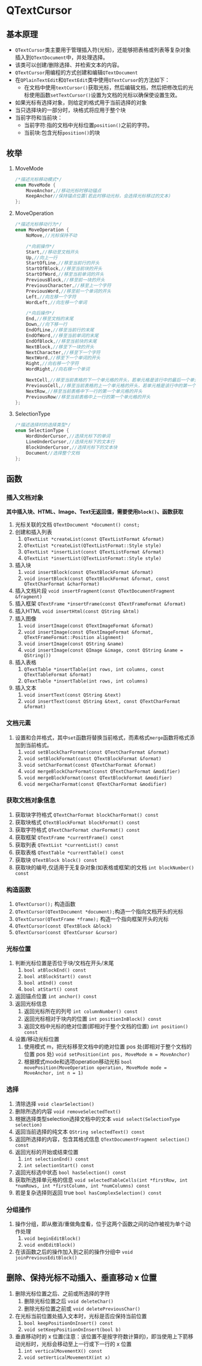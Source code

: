 # QTextCursor

## 基本原理

* `QTextCursor`类主要用于管理插入符(光标)，还能够把表格或列表等复杂对象插入到`QTextDocument`中，并处理选择。
* 该类可以创建/删除选择、并检索文本的内容。
* `QTextCursor`用编程的方式创建和编辑`QTextDocument`
* 在`QPlainTextEdit`和`QTextEdit`类中使用`QTextCursor`的方法如下：
    * 在文档中使用`textCursor()`获取光标，然后编辑文档，然后把修改后的光标使用函数`setTextCursor()`设置为文档的光标以确保使设置生效。
* 如果光标有选择对象，则给定的格式用于当前选择的对象
* 当只选择块的一部分时，块格式将应用于整个块
* 当前字符和当前块：
    * 当前字符:指的文档中光标位置`position()`之前的字符。
    * 当前块:包含光标`position()`的块

## 枚举

1. MoveMode

    ```cpp
    /*描述光标移动模式*/
    enum MoveMode {
        MoveAnchor,//移动光标时移动锚点
        KeepAnchor//保持锚点位置(若此时移动光标，会选择光标移过的文本)
    };
    ```

2. MoveOperation 

    ```cpp
    /*描述光标移动行为*/
    enum MoveOperation {
        NoMove,//光标保持不动

        /*向前操作*/
        Start,//移动至文档开头
        Up,//向上一行
        StartOfLine,//移至当前行的开头
        StartOfBlock,//移至当前块的开头
        StartOfWord,//移至当前单词的开头
        PreviousBlock,//移至前一块的开头
        PreviousCharacter,//移至上一个字符
        PreviousWord,//移至前一个单词的开头
        Left,//向左移一个字符
        WordLeft,//向左移一个单词

        /*向后操作*/
        End,//移至文档的末尾
        Down,//向下移一行
        EndOfLine,//移至当前行的末尾
        EndOfWord,//移至当前单词的末尾
        EndOfBlock,//移至当前块的末尾
        NextBlock,//移至下一块的开头
        NextCharacter,//移至下一个字符
        NextWord,//移至下一个单词的开头
        Right,//向右移一个字符
        WordRight,//向右移一个单词

        NextCell,//移至当前表格的下一个单元格的开头，若单元格是该行中的最后一个单元格，则光标移至下一行中的第一个单元格
        PreviousCell,//移至当前表格的上一个单元格的开头，若单元格是该行中的第一个单元格，则光标移至上一行中的最后一个单元格
        NextRow,//移至当前表格中下一行的第一个单元格的开头
        PreviousRow//移至当前表格中上一行的第一个单元格的开头
    };
    ```
3. SelectionType

    ```cpp
    /*描述选择时的选择类型*/
    enum SelectionType {
        WordUnderCursor,//选择光标下的单词
        LineUnderCursor,//选择光标下的文本行
        BlockUnderCursor,//选择光标下的文本块
        Document//选择整个文档
    };
    ```

## 函数

### 插入文档对象

**其中插入块、HTML、Image、Text无返回值，需要使用`block()`、函数获取**

1. 光标关联的文档 `QTextDocument *document() const;` 
2. 创建和插入列表
   1. `QTextList *createList(const QTextListFormat &format)`
   2.  `QTextList *createList(QTextListFormat::Style style)`
   3.  `QTextList *insertList(const QTextListFormat &format)`
   4.  `QTextList *insertList(QTextListFormat::Style style)`
3. 插入块
    1. `void insertBlock(const QTextBlockFormat &format)`
    2. `void insertBlock(const QTextBlockFormat &format, const QTextCharFormat &charFormat)`
4. 插入文档片段 `void insertFragment(const QTextDocumentFragment &fragment)`
5. 插入框架 `QTextFrame *insertFrame(const QTextFrameFormat &format)`
6. 插入HTML `void insertHtml(const QString &html)`
7. 插入图像
    1. `void insertImage(const QTextImageFormat &format)`
    2. `void insertImage(const QTextImageFormat &format, QTextFrameFormat::Position alignment)`
    3. `void insertImage(const QString &name)`
    4. `void insertImage(const QImage &image, const QString &name = QString())`
8. 插入表格
    1. `QTextTable *insertTable(int rows, int columns, const QTextTableFormat &format)`
    2. `QTextTable *insertTable(int rows, int columns)`
9. 插入文本 
    1.  `void insertText(const QString &text)`
    2.  `void insertText(const QString &text, const QTextCharFormat &format)`

### 文档元素

1. 设置和合并格式，其中`set`函数将替换当前格式，而素格式`merge`函数将格式添加到当前格式。
    1. `void setBlockCharFormat(const QTextCharFormat &format)`
    2. `void setBlockFormat(const QTextBlockFormat &format)`
    3. `void setCharFormat(const QTextCharFormat &format)`
    4. `void mergeBlockCharFormat(const QTextCharFormat &modifier)`
    5. `void mergeBlockFormat(const QTextBlockFormat &modifier)`
    6. `void mergeCharFormat(const QTextCharFormat &modifier)`

### 获取文档对象信息

1. 获取块字符格式 `QTextCharFormat blockCharFormat() const`
2. 获取块格式 `QTextBlockFormat blockFormat() const`
3. 获取字符格式 `QTextCharFormat charFormat() const`
4. 获取框架 `QTextFrame *currentFrame() const`
5. 获取列表 `QTextList *currentList() const`
6. 获取表格 `QTextTable *currentTable() const`
7. 获取块 `QTextBlock block() const`
8. 获取块的编号,仅适用于无复杂对象(如表格或框架)的文档 `int blockNumber() const`

### 构造函数

1. `QTextCursor();` 构造函数
2. `QTextCursor(QTextDocument *document);`构造一个指向文档开头的光标
3. `QTextCursor(QTextFrame *frame);` 构造一个指向框架开头的光标
4. `QTextCursor(const QTextBlock &block)`
5. `QTextCursor(const QTextCursor &cursor)`

### 光标位置

1. 判断光标位置是否位于块/文档在开头/末尾
    1. `bool atBlockEnd() const`
    2. `bool atBlockStart() const`
    3. `bool atEnd() const`
    4. `bool atStart() const`
2. 返回锚点位置 `int anchor() const`
3. 返回光标信息
    1. 返回光标所在的列号 `int columnNumber() const`
    2. 返回光标相对于块内的位置 `int positionInBlock() const`
    3. 返回文档中光标的绝对位置(即相对于整个文档的位置) `int position() const`
4. 设置/移动光标位置
    1. 使用模式 m，把光标移至文档中的绝对位置 pos 处(即相对于整个文档的位置 pos 处) `void setPosition(int pos, MoveMode m = MoveAnchor)`
    2. 根据模式mode和选项operation移动光标 `bool movePosition(MoveOperation operation, MoveMode mode = MoveAnchor, int n = 1)`
   
### 选择

1. 清除选择 `void clearSelection()`
2. 删除所选的内容 `void removeSelectedText()`
3. 根据选择类型selection选择文档中的文本 `void select(SelectionType selection)`
4. 返回当前选择的纯文本 `QString selectedText() const`
5. 返回所选择的内容，包含其格式信息 `QTextDocumentFragment selection() const`
6. 返回光标的开始或结束位置
    1. `int selectionEnd() const`
    2. `int selectionStart() const`
7. 返回光标选中状态 `bool hasSelection() const`
8. 获取所选择单元格的信息 `void selectedTableCells(int *firstRow, int *numRows, int *firstColumn, int *numColumns) const`
9. 若是复杂选择则返回 true `bool hasComplexSelection() const`

### 分组操作

1. 操作分组，即从撤消/重做角度看，位于这两个函数之间的动作被视为单个动作处理
    1. `void beginEditBlock()`
    2. `void endEditBlock()`
2. 在该函数之后的操作加入到之前的操作分组中 `void joinPreviousEditBlock()`

## 删除、保持光标不动插入、垂直移动 x 位置

1. 删除光标位置之后、之前或所选择的字符
    1. 删除光标位置之后 `void deleteChar()`
    2. 删除光标位置之前或 `void deletePreviousChar()`
2. 在光标当前位置处插入文本时，光标是否应保持当前位置
    1. `bool keepPositionOnInsert() const`
    2. `void setKeepPositionOnInsert(bool b)`
3. 垂直移动时的 x 位置(注意：该位置不是按字符数计算的)，即当使用上下箭移动光标时，光标会移动至上一行或下一行的 x 位置
    1. `int verticalMovementX() const`
    2. `void setVerticalMovementX(int x)`